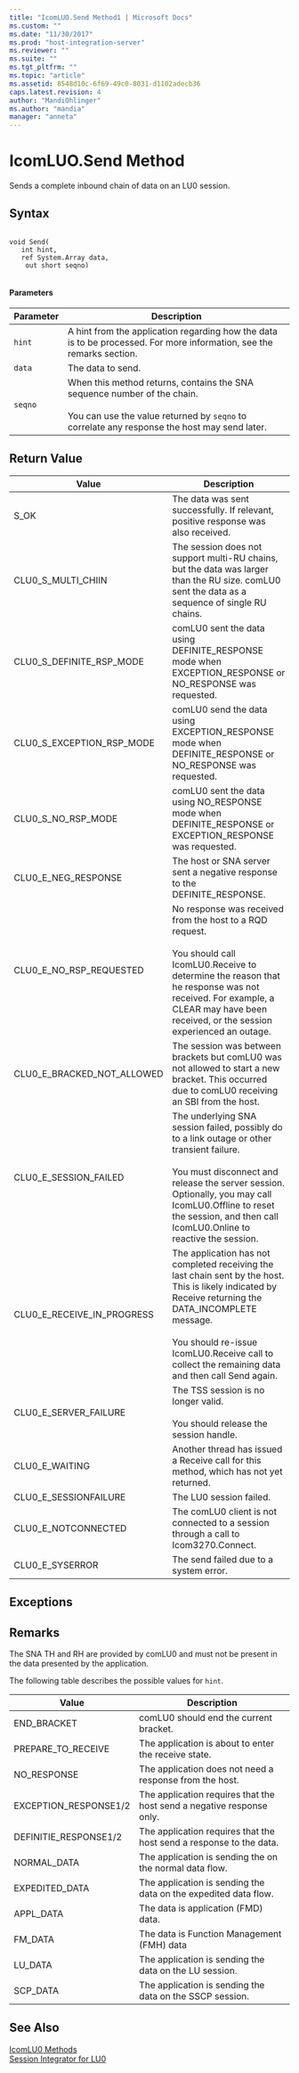 ```yaml
---
title: "IcomLUO.Send Method1 | Microsoft Docs"
ms.custom: ""
ms.date: "11/30/2017"
ms.prod: "host-integration-server"
ms.reviewer: ""
ms.suite: ""
ms.tgt_pltfrm: ""
ms.topic: "article"
ms.assetid: 8548d10c-6f69-49c0-8031-d1102adecb36
caps.latest.revision: 4
author: "MandiOhlinger"
ms.author: "mandia"
manager: "anneta"
---
```

# IcomLUO.Send Method
Sends a complete inbound chain of data on an LU0 session.  
  
## Syntax  
  
```  
  
void Send(  
   int hint,  
   ref System.Array data,  
    out short seqno)  
  
```  
  
#### Parameters  
  
|Parameter|Description|  
|---------------|-----------------|  
|`hint`|A hint from the application regarding how the data is to be processed. For more information, see the remarks section.|  
|`data`|The data to send.|  
|`seqno`|When this method returns, contains the SNA sequence number of the chain.<br /><br /> You can use the value returned by `seqno` to correlate any response the host may send later.|  
  
## Return Value  
  
|Value|Description|  
|-----------|-----------------|  
|S_OK|The data was sent successfully. If relevant, positive response was also received.|  
|CLU0_S_MULTI_CHIIN|The session does not support multi-RU chains, but the data was larger than the RU size. comLU0 sent the data as a sequence of single RU chains.|  
|CLU0_S_DEFINITE_RSP_MODE|comLU0 sent the data using DEFINITE_RESPONSE mode when EXCEPTION_RESPONSE or NO_RESPONSE was requested.|  
|CLU0_S_EXCEPTION_RSP_MODE|comLU0 send the data using EXCEPTION_RESPONSE mode when DEFINITE_RESPONSE or NO_RESPONSE was requested.|  
|CLU0_S_NO_RSP_MODE|comLU0 sent the data using NO_RESPONSE mode when DEFINITE_RESPONSE or EXCEPTION_RESPONSE was requested.|  
|CLU0_E_NEG_RESPONSE|The host or SNA server sent a negative response to the DEFINITE_RESPONSE.|  
|CLU0_E_NO_RSP_REQUESTED|No response was received from the host to a RQD request.<br /><br /> You should call IcomLU0.Receive to determine the reason that he response was not received. For example, a CLEAR may have been received, or the session experienced an outage.|  
|CLU0_E_BRACKED_NOT_ALLOWED|The session was between brackets but comLU0 was not allowed to start a new bracket. This occurred due to comLU0 receiving an SBI from the host.|  
|CLU0_E_SESSION_FAILED|The underlying SNA session failed, possibly do to a link outage or other transient failure.<br /><br /> You must disconnect and release the server session. Optionally, you may call IcomLU0.Offline to reset the session, and then call IcomLU0.Online to reactive the session.|  
|CLU0_E_RECEIVE_IN_PROGRESS|The application has not completed receiving the last chain sent by the host. This is likely indicated by Receive returning the DATA_INCOMPLETE message.<br /><br /> You should re-issue IcomLU0.Receive call to collect the remaining data and then call Send again.|  
|CLU0_E_SERVER_FAILURE|The TSS session is no longer valid.<br /><br /> You should release the session handle.|  
|CLU0_E_WAITING|Another thread has issued a Receive call for this method, which has not yet returned.|  
|CLU0_E_SESSIONFAILURE|The LU0 session failed.|  
|CLU0_E_NOTCONNECTED|The comLU0 client is not connected to a session through a call to Icom3270.Connect.|  
|CLU0_E_SYSERROR|The send failed due to a system error.|  
  
## Exceptions  
  
## Remarks  
 The SNA TH and RH are provided by comLU0 and must not be present in the data presented by the application.  
  
 The following table describes the possible values for `hint`.  
  
|Value|Description|  
|-----------|-----------------|  
|END_BRACKET|comLU0 should end the current bracket.|  
|PREPARE_TO_RECEIVE|The application is about to enter the receive state.|  
|NO_RESPONSE|The application does not need a response from the host.|  
|EXCEPTION_RESPONSE1/2|The application requires that the host send a negative response only.|  
|DEFINITIE_RESPONSE1/2|The application requires that the host send a response to the data.|  
|NORMAL_DATA|The application is sending the on the normal data flow.|  
|EXPEDITED_DATA|The application is sending the data on the expedited data flow.|  
|APPL_DATA|The data is application (FMD) data.|  
|FM_DATA|The data is Function Management (FMH) data|  
|LU_DATA|The application is sending the data on the LU session.|  
|SCP_DATA|The application is sending the data on the SSCP session.|  
  
## See Also  
 [IcomLU0 Methods](../core/icomlu0-methods1.md)   
 [Session Integrator for LU0](./session-integrator-for-lu02.md)